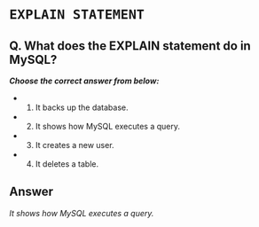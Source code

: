 # `EXPLAIN STATEMENT`

## Q. What does the EXPLAIN statement do in MySQL?
  
***Choose the correct answer from below:***

  - 1. It backs up the database.

  - 2. It shows how MySQL executes a query.

  - 3. It creates a new user.

  - 4. It deletes a table.

  
## Answer

*It shows how MySQL executes a query.*

